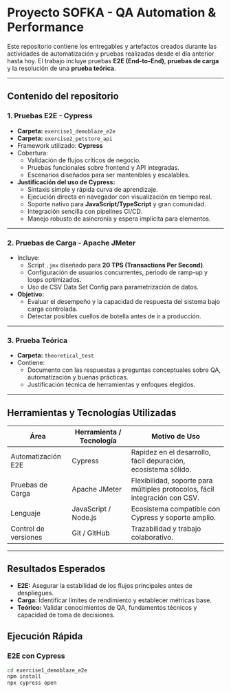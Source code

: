# Proyecto SOFKA - QA Automation & Performance

Este repositorio contiene los entregables y artefactos creados durante las actividades de automatización y pruebas realizadas desde el día anterior hasta hoy. El trabajo incluye pruebas **E2E (End-to-End)**, **pruebas de carga** y la resolución de una **prueba teórica**.

---

##  Contenido del repositorio

### 1. **Pruebas E2E - Cypress**
- **Carpeta:** `exercise1_demoblaze_e2e`
- **Carpeta:** `exercise2_petstore_api`
- Framework utilizado: **Cypress**
- Cobertura:
  - Validación de flujos críticos de negocio.
  - Pruebas funcionales sobre frontend y API integradas.
  - Escenarios diseñados para ser mantenibles y escalables.
- **Justificación del uso de Cypress:**
  - Sintaxis simple y rápida curva de aprendizaje.
  - Ejecución directa en navegador con visualización en tiempo real.
  - Soporte nativo para **JavaScript/TypeScript** y gran comunidad.
  - Integración sencilla con pipelines CI/CD.
  - Manejo robusto de asincronía y espera implícita para elementos.

---

### 2. **Pruebas de Carga - Apache JMeter**

- Incluye:
  - Script `.jmx` diseñado para **20 TPS (Transactions Per Second)**.
  - Configuración de usuarios concurrentes, periodo de ramp-up y loops optimizados.
  - Uso de CSV Data Set Config para parametrización de datos.
- **Objetivo:**
  - Evaluar el desempeño y la capacidad de respuesta del sistema bajo carga controlada.
  - Detectar posibles cuellos de botella antes de ir a producción.

---

### 3. **Prueba Teórica**
- **Carpeta:** `theoretical_test`
- Contiene:
  - Documento con las respuestas a preguntas conceptuales sobre QA, automatización y buenas prácticas.
  - Justificación técnica de herramientas y enfoques elegidos.

---

## Herramientas y Tecnologías Utilizadas

| Área                   | Herramienta / Tecnología | Motivo de Uso |
|------------------------|--------------------------|--------------|
| Automatización E2E     | Cypress                  | Rapidez en el desarrollo, fácil depuración, ecosistema sólido. |
| Pruebas de Carga       | Apache JMeter            | Flexibilidad, soporte para múltiples protocolos, fácil integración con CSV. |
| Lenguaje               | JavaScript / Node.js     | Ecosistema compatible con Cypress y soporte amplio. |
| Control de versiones   | Git / GitHub             | Trazabilidad y trabajo colaborativo. |

---

##  Resultados Esperados
- **E2E:** Asegurar la estabilidad de los flujos principales antes de despliegues.
- **Carga:** Identificar límites de rendimiento y establecer métricas base.
- **Teórico:** Validar conocimientos de QA, fundamentos técnicos y capacidad de toma de decisiones.


##  Ejecución Rápida

### E2E con Cypress
```bash
cd exercise1_demoblaze_e2e
npm install
npx cypress open
